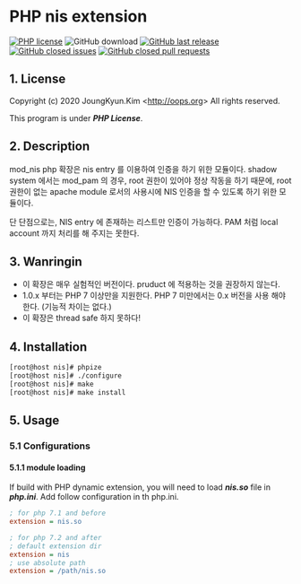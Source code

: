 PHP nis extension
==
[![PHP license](https://img.shields.io/badge/license-PHP-blue.svg)](https://raw.githubusercontent.com/php/php-src/master/LICENSE)
![GitHub download](https://img.shields.io/github/downloads/OOPS-ORG-PHP/mod_nis/total.svg)
[![GitHub last release](https://img.shields.io/github/release/OOPS-ORG-PHP/mod_nis.svg)](https://github.com/OOPS-ORG-PHP/mod_nis/releases)
[![GitHub closed issues](https://img.shields.io/github/issues-closed-raw/OOPS-ORG-PHP/mod_nis.svg)](https://github.com/OOPS-ORG-PHP/mod_nis/issues?q=is%3Aissue+is%3Aclosed)
[![GitHub closed pull requests](https://img.shields.io/github/issues-pr-closed-raw/OOPS-ORG-PHP/mod_nis.svg)](https://github.com/OOPS-ORG-PHP/mod_nis/pulls?q=is%3Apr+is%3Aclosed)

## 1. License

Copyright (c) 2020 JoungKyun.Kim &lt;http://oops.org&gt; All rights reserved.

This program is under ***PHP License***.

## 2. Description

mod_nis php 확장은 nis entry 를 이용하여 인증을 하기 위한 모듈이다. shadow system 에서는 mod_pam 의 경우, root 권한이 있어야 정상 작동을 하기 때문에, root 권한이 없는 apache module 로서의 사용시에 NIS 인증을 할 수 있도록 하기 위한 모듈이다.

단 단점으로는, NIS entry 에 존재하는 리스트만 인증이 가능하다. PAM 처럼 local account 까지 처리를 해 주지는 못한다.

## 3. Wanringin

* 이 확장은 매우 실험적인 버전이다. pruduct 에 적용하는 것을 권장하지 않는다.
* 1.0.x 부터는 PHP 7 이상만을 지원한다. PHP 7 미만에서는 0.x 버전을 사용 해야 한다. (기능적 차이는 없다.)
* 이 확장은 thread safe 하지 못하다!

## 4. Installation

```bash
[root@host nis]# phpize
[root@host nis]# ./configure
[root@host nis]# make
[root@host nis]# make install
```

## 5. Usage

### 5.1 Configurations

#### 5.1.1 module loading

If build with PHP dynamic extension, you will need to load ***nis.so*** file in ***php.ini***. Add follow configuration in th php.ini.

```ini
; for php 7.1 and before
extension = nis.so

; for php 7.2 and after
; default extension dir
extension = nis
; use absolute path
extension = /path/nis.so
```
